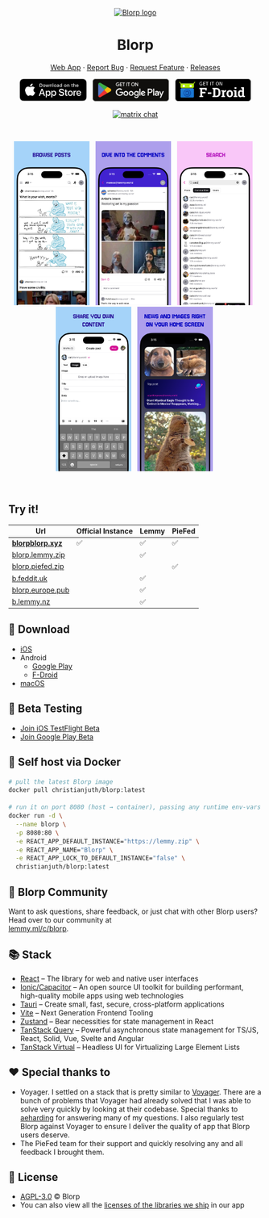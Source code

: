 <p align="center">
  <a href="https://blorpblorp.xyz/" target="_blank" rel="noopener noreferrer">
    <img width="185" height="120" src="https://github.com/user-attachments/assets/2aee1810-2d98-461a-989d-3282a2b93a2e" alt="Blorp logo">
  </a>
  <h1 align="center">Blorp</h1>
</p>

<p align="center">
<a href="https://blorpblorp.xyz/" target="_blank" rel="noopener noreferrer">Web App</a> · <a href="https://github.com/Blorp-Labs/blorp/issues/new?assignees=&labels=bug&projects=&template=bug_report.md&title=">Report Bug</a> · <a href="https://github.com/Blorp-Labs/blorp/issues/new?assignees=&labels=enhancement&projects=&template=feature_request.md&title=">Request Feature</a> · <a href="https://github.com/Blorp-Labs/blorp/releases">Releases</a>
</p>

<p align="center">
&nbsp;<a href="https://apps.apple.com/us/app/blorp-for-lemmy/id6739925430"><img src="public/badges/ios.svg" height="45"></a>&nbsp;
&nbsp;<a href="https://play.google.com/store/apps/details?id=xyz.blorpblorp.app"><img src="public/badges/play.svg" height="45"></a>&nbsp;
&nbsp;<a href="https://f-droid.org/en/packages/xyz.blorpblorp.app/"><img src="public/badges/fdroid.png" height="45"></a>&nbsp;
</p>
<p align="center">
  <a href="https://matrix.to/#/#blorp:matrix.org"><img src="https://img.shields.io/badge/chat-matrix-blue?style=flat-square&logo=matrix" alt="matrix chat"></a>
</p>
<br/>

<p align="center">
 &nbsp;<img src="public/screenshots/iphone-1.png" width="150">&nbsp;
 &nbsp;<img src="public/screenshots/iphone-2.png" width="150">&nbsp;
 &nbsp;<img src="public/screenshots/iphone-3.png" width="150">&nbsp;
 &nbsp;<img src="public/screenshots/iphone-4.png" width="150">&nbsp;
 &nbsp;<img src="public/screenshots/iphone-5.png" width="150">&nbsp;
</p>
<br/>

## Try it!
| Url | Official Instance | Lemmy | PieFed |
|-----|-----|-----|-----|
| **[blorpblorp.xyz](https://blorpblorp.xyz/)** | ✅ | ✅ | ✅ |
| [blorp.lemmy.zip](https://blorp.lemmy.zip) || ✅ ||
| [blorp.piefed.zip](https://blorp.piefed.zip) ||| ✅ |
| [b.feddit.uk](https://b.feddit.uk) || ✅ ||
| [blorp.europe.pub](https://blorp.europe.pub) || ✅ ||
| [b.lemmy.nz](https://b.lemmy.nz/) || ✅ ||

## 🚀 Download

* [iOS](https://apps.apple.com/us/app/blorp-for-lemmy/id6739925430)
* Android
    * [Google Play](https://play.google.com/store/apps/details?id=xyz.blorpblorp.app)
    * [F-Droid](https://f-droid.org/en/packages/xyz.blorpblorp.app/)
* [macOS](https://github.com/Blorp-Labs/blorp/releases/latest)

## 🧪 Beta Testing

* [Join iOS TestFlight Beta](https://testflight.apple.com/join/T2pYyShr)
* [Join Google Play Beta](https://play.google.com/apps/testing/xyz.blorpblorp.app)

## 🐳 Self host via Docker

```bash
# pull the latest Blorp image
docker pull christianjuth/blorp:latest

# run it on port 8080 (host → container), passing any runtime env‑vars you need
docker run -d \
  --name blorp \
  -p 8080:80 \
  -e REACT_APP_DEFAULT_INSTANCE="https://lemmy.zip" \
  -e REACT_APP_NAME="Blorp" \
  -e REACT_APP_LOCK_TO_DEFAULT_INSTANCE="false" \
  christianjuth/blorp:latest
```

## 💬 Blorp Community

Want to ask questions, share feedback, or just chat with other Blorp users? Head over to our community at  
[lemmy.ml/c/blorp](https://lemmy.ml/c/blorp).

## 📚 Stack

* [React](https://react.dev/) – The library for web and native user interfaces
* [Ionic/Capacitor](https://ionicframework.com/docs/) – An open source UI toolkit for building performant, high-quality mobile apps using web technologies
* [Tauri](https://tauri.app/) – Create small, fast, secure, cross-platform applications
* [Vite](https://vite.dev/) – Next Generation Frontend Tooling
* [Zustand](https://github.com/pmndrs/zustand/) – Bear necessities for state management in React
* [TanStack Query](https://tanstack.com/query/docs) – Powerful asynchronous state management for TS/JS, React, Solid, Vue, Svelte and Angular
* [TanStack Virtual](https://tanstack.com/virtual/latest) – Headless UI for Virtualizing Large Element Lists

## ❤️ Special thanks to 

* Voyager. I settled on a stack that is pretty similar to [Voyager](https://github.com/aeharding/voyager). There are a bunch of problems that Voyager had already solved that I was able to solve very quickly by looking at their codebase. Special thanks to [aeharding](https://github.com/aeharding) for answering many of my questions. I also regularly test Blorp against Voyager to ensure I deliver the quality of app that Blorp users deserve.
* The PieFed team for their support and quickly resolving any and all feedback I brought them.

## 📄 License

* [AGPL-3.0](https://github.com/Blorp-Labs/blorp/blob/main/LICENSE) © Blorp
* You can also view all the [licenses of the libraries we ship](https://github.com/Blorp-Labs/blorp/blob/main/THIRD-PARTY-NOTICES.md) in our app
